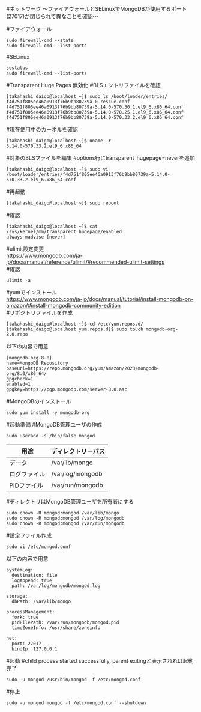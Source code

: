 #ネットワーク 
～ファイアウォールとSELinuxでMongoDBが使用するポート(27017)が閉じられて異なことを確認～  

#ファイアウォール
```
sudo firewall-cmd --state
sudo firewall-cmd --list-ports
```
#SELinux
```
sestatus
sudo firewall-cmd --list-ports
```
#Transparent Huge Pages 無効化
#BLSエントリファイルを確認
```
[takahashi_daigo@localhost ~]$ sudo ls /boot/loader/entries/
f4d751f805ee46a0913f76b9bb80739a-0-rescue.conf			    f4d751f805ee46a0913f76b9bb80739a-5.14.0-570.30.1.el9_6.x86_64.conf
f4d751f805ee46a0913f76b9bb80739a-5.14.0-570.25.1.el9_6.x86_64.conf  f4d751f805ee46a0913f76b9bb80739a-5.14.0-570.33.2.el9_6.x86_64.conf
```
#現在使用中のカーネルを確認
```
[takahashi_daigo@localhost ~]$ uname -r
5.14.0-570.33.2.el9_6.x86_64
```
#対象のBLSファイルを編集
#options行にtransparent_hugepage=neverを追加
```
[takahashi_daigo@localhost ~]$ sudo vi /boot/loader/entries/f4d751f805ee46a0913f76b9bb80739a-5.14.0-570.33.2.el9_6.x86_64.conf
```
#再起動
```
[takahashi_daigo@localhost ~]$ sudo reboot
```
#確認
```
[takahashi_daigo@localhost ~]$ cat /sys/kernel/mm/transparent_hugepage/enabled 
always madvise [never]
```

#ulimit設定変更  
https://www.mongodb.com/ja-jp/docs/manual/reference/ulimit/#recommended-ulimit-settings  
#確認  
```
ulimit -a
```
#yumでインストール  
https://www.mongodb.com/ja-jp/docs/manual/tutorial/install-mongodb-on-amazon/#install-mongodb-community-edition  
#リポジトリファイルを作成  
```
[takahashi_daigo@localhost ~]$ cd /etc/yum.repos.d/
[takahashi_daigo@localhost yum.repos.d]$ sudo touch mongodb-org-8.0.repo
```
以下の内容で用意
```
[mongodb-org-8.0]
name=MongoDB Repository
baseurl=https://repo.mongodb.org/yum/amazon/2023/mongodb-org/8.0/x86_64/
gpgcheck=1
enabled=1
gpgkey=https://pgp.mongodb.com/server-8.0.asc
```
#MongoDBのインストール
```
sudo yum install -y mongodb-org
```


#起動準備
#MongoDB管理ユーザの作成
```
sudo useradd -s /bin/false mongod
```
| 用途 | ディレクトリーパス |
|--------------|------------------------|
| データ  | /var/lib/mongo        |
| ログファイル  | /var/log/mongodb  |
| PIDファイル | /var/run/mongodb              |

#ディレクトリはMongoDB管理ユーザを所有者にする
```
sudo chown -R mongod:mongod /var/lib/mongo
sudo chown -R mongod:mongod /var/log/mongodb
sudo chown -R mongod:mongod /var/run/mongodb
```

#設定ファイル作成
```
sudo vi /etc/mongod.conf
```
以下の内容で用意
```
systemLog:
  destination: file
  logAppend: true
  path: /var/log/mongodb/mongod.log

storage:
  dbPath: /var/lib/mongo

processManagement:
  fork: true
  pidFilePath: /var/run/mongodb/mongod.pid
  timeZoneInfo: /usr/share/zoneinfo

net:
  port: 27017
  bindIp: 127.0.0.1 
```

#起動
#child process started successfully, parent exitingと表示されれば起動完了
```
sudo -u mongod /usr/bin/mongod -f /etc/mongod.conf
```

#停止
```
sudo -u mongod mongod -f /etc/mongod.conf --shutdown
```